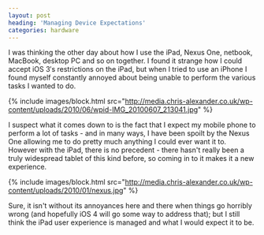 ```yaml
---
layout: post
heading: 'Managing Device Expectations'
categories: hardware
---
```


I was thinking the other day about how I use the iPad, Nexus One, netbook, MacBook, desktop PC and so on together. I found it strange how I could accept iOS 3′s restrictions on the iPad, but when I tried to use an iPhone I found myself constantly annoyed about being unable to perform the various tasks I wanted to do.

{% include images/block.html src="http://media.chris-alexander.co.uk/wp-content/uploads/2010/06/wpid-IMG_20100607_213041.jpg" %}

I suspect what it comes down to is the fact that I expect my mobile phone to perform a lot of tasks - and in many ways, I have been spoilt by the Nexus One allowing me to do pretty much anything I could ever want it to. However with the iPad, there is no precedent - there hasn't really been a truly widespread tablet of this kind before, so coming in to it makes it a new experience.

{% include images/block.html src="http://media.chris-alexander.co.uk/wp-content/uploads/2010/01/nexus.jpg" %}

Sure, it isn't without its annoyances here and there when things go horribly wrong (and hopefully iOS 4 will go some way to address that); but I still think the iPad user experience is managed and what I would expect it to be. 
